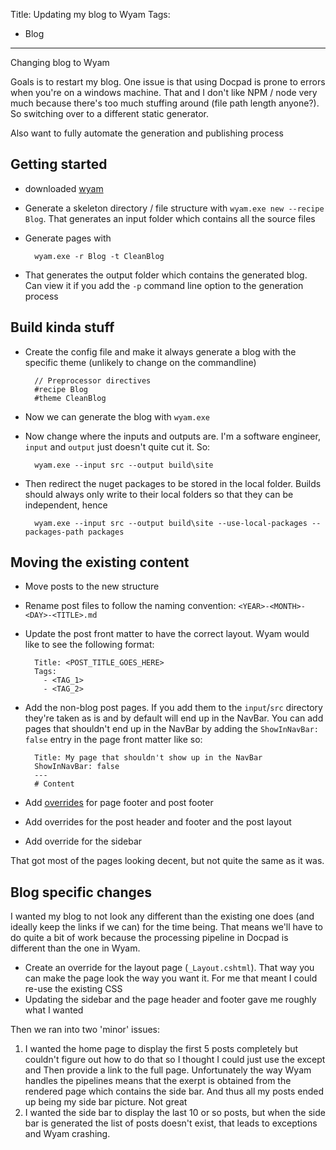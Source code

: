Title: Updating my blog to Wyam
Tags:
  - Blog
---
Changing blog to Wyam

Goals is to restart my blog. One issue is that using Docpad is prone to errors when you're on a windows machine. That and I don't like NPM / node very much
because there's too much stuffing around (file path length anyone?). So switching over to a different static generator.

Also want to fully automate the generation and publishing process

## Getting started

* downloaded [wyam](https://wyam.io/)
* Generate a skeleton directory / file structure with `wyam.exe new --recipe Blog`. That generates an input folder which contains all the source files
* Generate pages with

        wyam.exe -r Blog -t CleanBlog

* That generates the output folder which contains the generated blog. Can view it if you add the `-p` command line option to the generation process


## Build kinda stuff

* Create the config file and make it always generate a blog with the specific theme (unlikely to change on the commandline)

        // Preprocessor directives
        #recipe Blog
        #theme CleanBlog

* Now we can generate the blog with `wyam.exe`
* Now change where the inputs and outputs are. I'm a software engineer, `input` and `output` just doesn't quite cut it. So:

        wyam.exe --input src --output build\site

* Then redirect the nuget packages to be stored in the local folder. Builds should always only write to their local folders so that they can be independent, hence

        wyam.exe --input src --output build\site --use-local-packages --packages-path packages



## Moving the existing content

* Move posts to the new structure
* Rename post files to follow the naming convention: `<YEAR>-<MONTH>-<DAY>-<TITLE>.md`
* Update the post front matter to have the correct layout. Wyam would like to see the following format:

        Title: <POST_TITLE_GOES_HERE>
        Tags:
          - <TAG_1>
          - <TAG_2>

* Add the non-blog post pages. If you add them to the `input`/`src` directory they're taken as is and by default will end up in the NavBar. You can add pages
  that shouldn't end up in the NavBar by adding the `ShowInNavBar: false` entry in the page front matter like so:

        Title: My page that shouldn't show up in the NavBar
        ShowInNavBar: false
        ---
        # Content

* Add [overrides](https://wyam.io/recipes/blog/themes) for page footer and post footer
* Add overrides for the post header and footer and the post layout
* Add override for the sidebar

That got most of the pages looking decent, but not quite the same as it was.

## Blog specific changes

I wanted my blog to not look any different than the existing one does (and ideally keep the links if we can) for the time being. That means we'll have to
do quite a bit of work because the processing pipeline in Docpad is different than the one in Wyam.

* Create an override for the layout page (`_Layout.cshtml`). That way you can make the page look the way you want it. For me that meant I could
  re-use the existing CSS
* Updating the sidebar and the page header and footer gave me roughly what I wanted

Then we ran into two 'minor' issues:

1) I wanted the home page to display the first 5 posts completely but couldn't figure out how to do that so I thought I could just use the except and Then
  provide a link to the full page. Unfortunately the way Wyam handles the pipelines means that the exerpt is obtained from the rendered page which contains
  the side bar. And thus all my posts ended up being my side bar picture. Not great
2) I wanted the side bar to display the last 10 or so posts, but when the side bar is generated the list of posts doesn't exist, that leads to exceptions and
  Wyam crashing.

